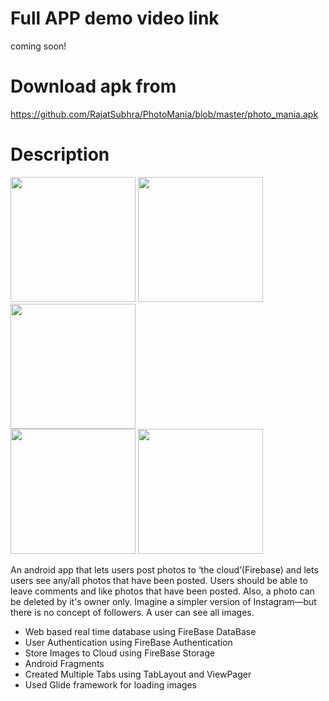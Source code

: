 # Full APP demo video link  
coming soon!

# Download apk from 
https://github.com/RajatSubhra/PhotoMania/blob/master/photo_mania.apk  

# Description 

<img width="200" src="https://user-images.githubusercontent.com/4134043/34645972-2a238d1e-f32a-11e7-89ff-f4f1b907f952.png">  <img width="200" src="https://user-images.githubusercontent.com/4134043/34645973-2a2ddbde-f32a-11e7-9ab6-988ad4016577.png">  <img width="200" src="https://user-images.githubusercontent.com/4134043/34645974-2a383534-f32a-11e7-9eb1-ab5e0a38433f.png">  
<img width="200" src="https://user-images.githubusercontent.com/4134043/34645975-2a4389e8-f32a-11e7-8543-5c5debbb6446.png">  <img width="200" src="https://user-images.githubusercontent.com/4134043/34645976-2a4f1452-f32a-11e7-8ea3-eb111b29b085.png">

An android app that lets users post photos to ‘the cloud’(Firebase) and lets users see any/all photos that have been posted. Users should be able to leave comments and like photos that have been posted. Also, a photo can be deleted by it's owner only. Imagine a simpler version of Instagram—but there is no concept of followers. A user can see all images.

* Web based real time database using FireBase DataBase
* User Authentication using FireBase Authentication
* Store Images to Cloud using FireBase Storage
* Android Fragments
* Created Multiple Tabs using TabLayout and ViewPager 
* Used Glide framework for loading images
